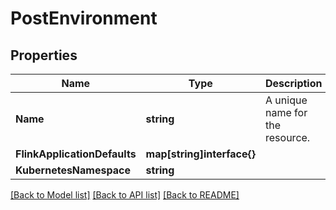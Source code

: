 # PostEnvironment

## Properties

Name | Type | Description | Notes
------------ | ------------- | ------------- | -------------
**Name** | **string** | A unique name for the resource. | 
**FlinkApplicationDefaults** | **map[string]interface{}** |  | [optional] 
**KubernetesNamespace** | **string** |  | [optional] 

[[Back to Model list]](../README.md#documentation-for-models) [[Back to API list]](../README.md#documentation-for-api-endpoints) [[Back to README]](../README.md)


